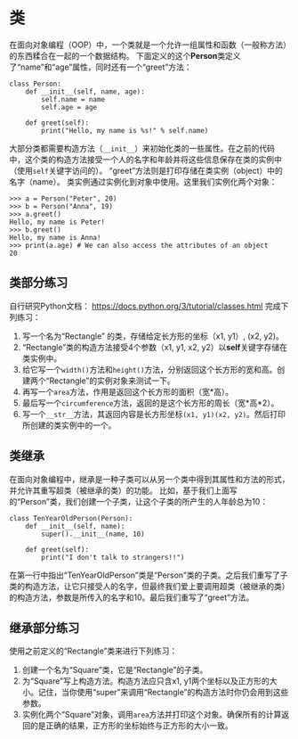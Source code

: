 # 类

在面向对象编程（OOP）中，一个类就是一个允许一组属性和函数（一般称方法）的东西糅合在一起的一个数据结构。
下面定义的这个**Person**类定义了“name”和“age”属性，同时还有一个“greet”方法：
```
class Person:
    def __init__(self, name, age):
        self.name = name
        self.age = age
    
    def greet(self):
        print("Hello, my name is %s!" % self.name)
```
大部分类都需要构造方法（`__init__`）来初始化类的一些属性。在之前的代码中，这个类的构造方法接受一个人的名字和年龄并将这些信息保存在类的实例中（使用`self`关键字访问的）。
“greet”方法则是打印存储在类实例（object）中的名字（name）。
类实例通过实例化到对象中使用。这里我们实例化两个对象：
```
>>> a = Person("Peter", 20)
>>> b = Person("Anna", 19)
>>> a.greet()
Hello, my name is Peter!
>>> b.greet()
Hello, my name is Anna!
>>> print(a.age) # We can also access the attributes of an object
20
```

## 类部分练习

自行研究Python文档：  https://docs.python.org/3/tutorial/classes.html 完成下列练习：
1. 写一个名为“Rectangle” 的类，存储给定长方形的坐标（x1, y1）, (x2, y2)。
2. “Rectangle”类的构造方法接受4个参数（x1, y1, x2, y2）以**self**关键字存储在类实例中。
3. 给它写一个`width()`方法和`height()`方法，分别返回这个长方形的宽和高。创建两个“Rectangle”的实例对象来测试一下。
4. 再写一个`area`方法，作用是返回这个长方形的面积（宽\*高）。
5. 最后写一个`circumference`方法，返回的是这个长方形的周长（宽\*高\*2）。
6. 写一个`__str__`方法，其返回内容是长方形坐标`(x1, y1)(x2, y2)`。然后打印所创建的类实例中的一个。

## 类继承

在面向对象编程中，继承是一种子类可以从另一个类中得到其属性和方法的形式，并允许其重写超类（被继承的类）的功能。
比如，基于我们上面写的“Person”类，我们创建一个子类，让这个子类的所产生的人年龄总为10：
```
class TenYearOldPerson(Person):
    def __init__(self, name):
        super().__init__(name, 10)

    def greet(self):
        print("I don't talk to strangers!!")
```
在第一行中指出“TenYearOldPerson”类是“Person”类的子类。之后我们重写了子类的构造方法，让它只接受人的名字，但最终我们爱上要调用超类（被继承的类）的构造方法，参数是所传入的名字和10。最后我们重写了“greet”方法。

## 继承部分练习

使用之前定义的“Rectangle”类来进行下列练习：
1. 创建一个名为“Square”类，它是“Rectangle”的子类。
2. 为“Square”写上构造方法。构造方法应只含x1, y1两个坐标以及正方形的大小。记住，当你使用“super”来调用“Rectangle”的构造方法时你仍会用到这些参数。
3. 实例化两个“Square”对象，调用`area`方法并打印这个对象。确保所有的计算返回的是正确的结果，正方形的坐标始终与正方形的大小一致。


